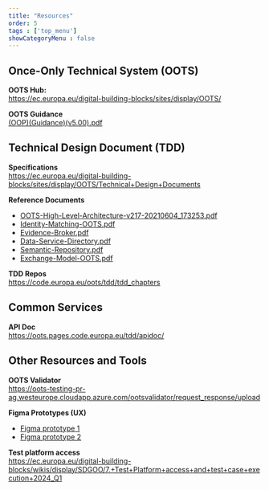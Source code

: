 ```yaml
---
title: "Resources"
order: 5
tags : ['top_menu']
showCategoryMenu : false
---
```


<!-- # Resources -->

## Once-Only Technical System (OOTS)
**OOTS Hub:**  
https://ec.europa.eu/digital-building-blocks/sites/display/OOTS/

**OOTS Guidance**  
[(OOP)(Guidance)(v5.00).pdf](../tdd/(OOP)(Guidance)(v5.00).pdf)

## Technical Design Document (TDD)
**Specifications**  
https://ec.europa.eu/digital-building-blocks/sites/display/OOTS/Technical+Design+Documents

**Reference Documents**
- [OOTS-High-Level-Architecture-v217-20210604_173253.pdf](./tdd/OOTS-High-Level-Architecture-v217-20210604_173253.pdf)
- [Identity-Matching-OOTS.pdf](../tdd/Identity-Matching-OOTS.pdf)
- [Evidence-Broker.pdf](../tdd/Evidence-Broker.pdf)
- [Data-Service-Directory.pdf](../tdd/Data-Service-Directory.pdf)
- [Semantic-Repository.pdf](../tdd/Semantic-Repository.pdf)
- [Exchange-Model-OOTS.pdf](../tdd/Exchange-Model-OOTS.pdf)

**TDD Repos**  
https://code.europa.eu/oots/tdd/tdd_chapters

## Common Services
**API Doc**  
https://oots.pages.code.europa.eu/tdd/apidoc/

## Other Resources and Tools
**OOTS Validator**  
https://oots-testing-pr-ag.westeurope.cloudapp.azure.com/ootsvalidator/request_response/upload

**Figma Prototypes (UX)**
- [Figma prototype 1](https://www.figma.com/proto/4SyUgc8mKqMBkyk96AFw2L/OOTS-user-journey?node-id=3406-6963&viewport=437%2C273%2C0.02&scaling=min-zoom&starting-point-node-id=3406%3A6963&show-proto-sidebar=1)
- [Figma prototype 2](https://www.figma.com/proto/4SyUgc8mKqMBkyk96AFw2L/OOTS-user-journey?page-id=16164%3A35647&node-id=9524-49289&viewport=681%2C895%2C0.02&t=30kRwBNTO5aJv3OP-1&scaling=min-zoom&starting-point-node-id=9524%3A49289)

**Test platform access**  
https://ec.europa.eu/digital-building-blocks/wikis/display/SDGOO/7.+Test+Platform+access+and+test+case+execution+2024_Q1
